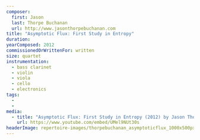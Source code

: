 ```yaml
---
composer:
  first: Jason
  last: Thorpe Buchanan
  url: http://www.jasonthorpebuchanan.com
title: "Asymptotic Flux: First Study in Entropy"
duration:
yearComposed: 2012
commissionedOrWrittenFor: written
size: quartet
instrumentation:
  - bass clarinet
  - violin
  - viola
  - cello
  - electronics
tags:
  -
  -
media:
  - title: "Asymptotic Flux: First Study in Entropy (2012) by Jason Thorpe Buchanan"
    url: https://www.youtube.com/embed/UMel9NUt30s
headerImage: repertoire-images/thorpebuchanan_asymptoticflux_1000x500px.jpg
---
```

